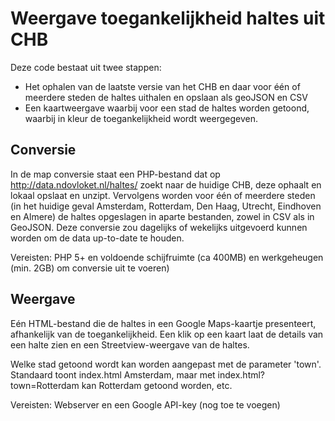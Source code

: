 # Weergave toegankelijkheid haltes uit CHB

Deze code bestaat uit twee stappen:

* Het ophalen van de laatste versie van het CHB en daar voor één of meerdere steden de haltes uithalen en opslaan als geoJSON en CSV
* Een kaartweergave waarbij voor een stad de haltes worden getoond, waarbij in kleur de toegankelijkheid wordt weergegeven.

## Conversie

In de map conversie staat een PHP-bestand dat op http://data.ndovloket.nl/haltes/ zoekt naar de huidige CHB, deze ophaalt en lokaal opslaat en unzipt.
Vervolgens worden voor één of meerdere steden (in het huidige geval Amsterdam, Rotterdam, Den Haag, Utrecht, Eindhoven en Almere) de haltes opgeslagen in aparte bestanden, zowel in CSV als in GeoJSON.
Deze conversie zou dagelijks of wekelijks uitgevoerd kunnen worden om de data up-to-date te houden.

Vereisten: PHP 5+ en voldoende schijfruimte (ca 400MB) en werkgeheugen (min. 2GB) om conversie uit te voeren)

## Weergave

Eén HTML-bestand die de haltes in een Google Maps-kaartje presenteert, afhankelijk van de toegankelijkheid. Een klik op een kaart laat de details van een halte zien en een Streetview-weergave van de haltes.

Welke stad getoond wordt kan worden aangepast met de parameter 'town'. Standaard toont index.html Amsterdam, maar met index.html?town=Rotterdam kan Rotterdam getoond worden, etc.

Vereisten: Webserver en een Google API-key (nog toe te voegen)

